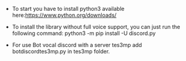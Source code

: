* To start you have to install python3 available here:https://www.python.org/downloads/

* To install the library without full voice support, you can just run the following command:
python3 -m pip install -U discord.py

* For use Bot vocal discord with a server tes3mp add botdiscordtes3mp.py in tes3mp folder.
